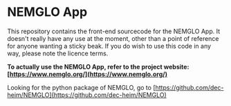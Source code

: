 # NEMGLO App
This repository contains the front-end sourcecode for the NEMGLO App. It doesn't really have any use at the moment, other than a point of reference for anyone wanting a sticky beak. If you do wish to use this code in any way, please note the licence terms.

**To actually use the NEMGLO App, refer to the project website: [https://www.nemglo.org/](https://www.nemglo.org/)**

Looking for the python package of NEMGLO, go to [https://github.com/dec-heim/NEMGLO](https://github.com/dec-heim/NEMGLO)